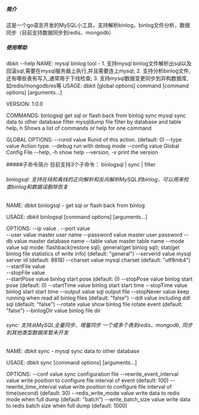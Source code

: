 ##### 简介
这是一个go语言开发的MySQL小工具，支持解析binlog，binlog文件分析，数据同步（目前支持数据同步到redis、mongodb）

##### 使用帮助
dbkit --help
NAME:
   mysql binlog tool - 1. 支持mysql binlog文件解析出sql以及回滚sql,需要在mysql服务器上执行,并且需要连上mysql;
        2. 支持分析binlog文件,还有哪些表有写入,通常用于下线检查;
        3. 支持mysql数据变更同步到异构数据库,如redis/mongodb/es等
USAGE:
   dbkit [global options] command [command options] [arguments...]

VERSION:
   1.0.0

COMMANDS:
   binlogsql  get sql or flash back from binlog
   sync       mysql sync data to other database
   filter     mysqldump file filter by database and table
   help, h    Shows a list of commands or help for one command

GLOBAL OPTIONS:
   --runid value   Runid of this action. (default: 0)
   --type value    Action type.
   --debug         run with debug mode
   --config value  Global Config File
   --help, -h      show help
   --version, -v   print the version

#####子命令简介
目前支持3个子命令： binlogsql | sync | filter

###### binlogsql: 支持在线和离线的正向解析和反向解析MySQL的binlog，可以用来检查binlog和数据误删除恢复
NAME:
   dbkit binlogsql - get sql or flash back from binlog

USAGE:
   dbkit binlogsql [command options] [arguments...]

OPTIONS:
   --ip value         .
   --port value       
   --user value       master user name
   --password value   master user password
   --db value         master database name
   --table value      master table name
   --mode value       sql mode: flashback(restore sql); general(get binlog sql); stat(get binlog file statistics of write info) (default: "general")
   --serverid value   mysql server id (default: 8818)
   --charset value    mysql charset (default: "utf8mb4")
   --startFile value  
   --stopFile value   
   --startPose value  binlog start pose (default: 0)
   --stopPose value   binlog start pose (default: 0)
   --startTime value  binlog start start time
   --stopTime value   binlog start start time
   --output value     sql output file
   --stopNever value  keep running when read all binlog files (default: "false")
   --ddl value        including ddl sql (default: "false")
   --rotate value     show binlog file rotate event (default: "false")
   --binlogDir value  binlog file dir

###### sync: 支持从MySQL全量同步、增量同步 一个或多个表到redis、mongodb, 同步到其他类型数据库暂未开发
NAME:
   dbkit sync - mysql sync data to other database

USAGE:
   dbkit sync [command options] [arguments...]

OPTIONS:
   --conf value                    sync configuration file
   --rewrite_event_interval value  write position to configure file interval of event (default: 100)
   --rewrite_time_interval value   write position to configure file interval of time(second) (default: 30)
   --redis_write_mode value        write data to redis mode when full dump  (default: "batch")
   --write_batch_size value        write data to redis batch size when full dump (default: 1000)   
